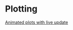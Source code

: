 # Plotting

[Animated plots with live update](https://towardsdatascience.com/animations-with-matplotlib-d96375c5442c)
